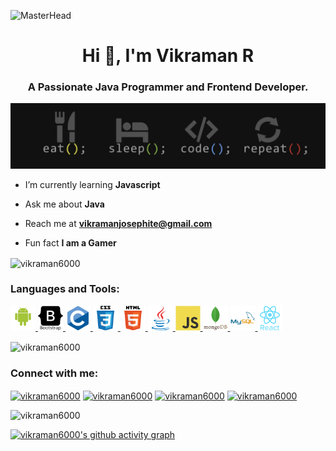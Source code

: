![MasterHead](https://user-images.githubusercontent.com/10498744/210012254-234538ff-d198-48aa-8964-37e6fd45d227.gif)

<h1 align="center">Hi 👋, I'm Vikraman R</h1>
<h3 align="center">A Passionate Java Programmer and Frontend Developer.</h3>

<img src="/git_img.jpg" alt="Eat,Sleep,Code,Repeat">

-  I’m currently learning **Javascript**

-  Ask me about **Java**

-  Reach me at  **vikramanjosephite@gmail.com**

-  Fun fact **I am a Gamer**

<p><img align="center" src="https://github-readme-stats.vercel.app/api/top-langs?username=vikraman6000&show_icons=true&locale=en&layout=compact" alt="vikraman6000" /></p>

<h3 align="left">Languages and Tools:</h3>
<p align="left"> <a href="https://developer.android.com" target="_blank" rel="noreferrer"> <img src="https://raw.githubusercontent.com/devicons/devicon/master/icons/android/android-original-wordmark.svg" alt="android" width="40" height="40"/> </a> <a href="https://getbootstrap.com" target="_blank" rel="noreferrer"> <img src="https://raw.githubusercontent.com/devicons/devicon/master/icons/bootstrap/bootstrap-plain-wordmark.svg" alt="bootstrap" width="40" height="40"/> </a> <a href="https://www.cprogramming.com/" target="_blank" rel="noreferrer"> <img src="https://raw.githubusercontent.com/devicons/devicon/master/icons/c/c-original.svg" alt="c" width="40" height="40"/> </a> <a href="https://www.w3schools.com/css/" target="_blank" rel="noreferrer"> <img src="https://raw.githubusercontent.com/devicons/devicon/master/icons/css3/css3-original-wordmark.svg" alt="css3" width="40" height="40"/> </a> <a href="https://www.w3.org/html/" target="_blank" rel="noreferrer"> <img src="https://raw.githubusercontent.com/devicons/devicon/master/icons/html5/html5-original-wordmark.svg" alt="html5" width="40" height="40"/> </a> <a href="https://www.java.com" target="_blank" rel="noreferrer"> <img src="https://raw.githubusercontent.com/devicons/devicon/master/icons/java/java-original.svg" alt="java" width="40" height="40"/> </a> <a href="https://developer.mozilla.org/en-US/docs/Web/JavaScript" target="_blank" rel="noreferrer"> <img src="https://raw.githubusercontent.com/devicons/devicon/master/icons/javascript/javascript-original.svg" alt="javascript" width="40" height="40"/> </a> <a href="https://www.mongodb.com/" target="_blank" rel="noreferrer"> <img src="https://raw.githubusercontent.com/devicons/devicon/master/icons/mongodb/mongodb-original-wordmark.svg" alt="mongodb" width="40" height="40"/> </a> <a href="https://www.mysql.com/" target="_blank" rel="noreferrer"> <img src="https://raw.githubusercontent.com/devicons/devicon/master/icons/mysql/mysql-original-wordmark.svg" alt="mysql" width="40" height="40"/> </a> <a href="https://reactjs.org/" target="_blank" rel="noreferrer"> <img src="https://raw.githubusercontent.com/devicons/devicon/master/icons/react/react-original-wordmark.svg" alt="react" width="40" height="40"/> </a> </p>


<p><img align="center" src="https://github-readme-streak-stats.herokuapp.com/?user=vikraman6000&" alt="vikraman6000" /></p>
<h3 align="left">Connect with me:</h3>
<p align="left">
<a href="https://linkedin.com/in/vikraman6000" target="blank"><img align="center" src="https://raw.githubusercontent.com/rahuldkjain/github-profile-readme-generator/master/src/images/icons/Social/linked-in-alt.svg" alt="vikraman6000" height="30" width="40" /></a>
<a href="https://www.codechef.com/users/vikraman6000" target="blank"><img align="center" src="https://cdn.jsdelivr.net/npm/simple-icons@3.1.0/icons/codechef.svg" alt="vikraman6000" height="30" width="40" /></a>
<a href="https://www.hackerrank.com/vikraman6000" target="blank"><img align="center" src="https://raw.githubusercontent.com/rahuldkjain/github-profile-readme-generator/master/src/images/icons/Social/hackerrank.svg" alt="vikraman6000" height="30" width="40" /></a>
<a href="https://www.leetcode.com/vikraman6000" target="blank"><img align="center" src="https://raw.githubusercontent.com/rahuldkjain/github-profile-readme-generator/master/src/images/icons/Social/leet-code.svg" alt="vikraman6000" height="30" width="40" /></a>
</p>

<p>&nbsp;<img align="left" src="https://github-readme-stats.vercel.app/api?username=vikraman6000&show_icons=true&locale=en" alt="vikraman6000" /></p>

[![vikraman6000's github activity graph](https://github-readme-activity-graph.cyclic.app/graph?username=vikraman6000&color=777&line=4FA4F4&hide_title=true&hide_border=true&theme=github-compact&point=bedifc)](https://github.com/vikraman6000)
